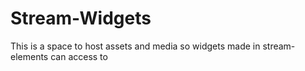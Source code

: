 # Stream-Widgets
This is a space to host assets and media so widgets made in stream-elements can access to

